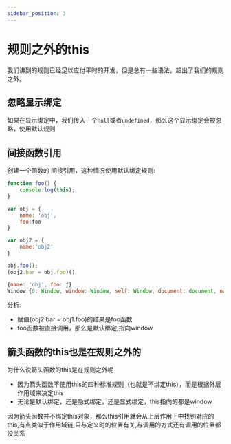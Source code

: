 ```yaml
---
sidebar_position: 3
---
```


# 规则之外的this

我们讲到的规则已经足以应付平时的开发，但是总有一些语法，超出了我们的规则之外。

## 忽略显示绑定

如果在显示绑定中，我们传入一个`null`或者`undefined`，那么这个显示绑定会被忽略，使用默认规则



## 间接函数引用

创建一个函数的 间接引用，这种情况使用默认绑定规则:

```javascript
function foo() {
    console.log(this);
}

var obj = {
    name: 'obj',
    foo:foo
}

var obj2 = {
    name:'obj2'
}

obj.foo();
(obj2.bar = obj.foo)()
```

```js title="输出结果"
{name: 'obj', foo: ƒ}
Window {0: Window, window: Window, self: Window, document: document, name: '', location: Location, …}
```

分析:

* 赋值(obj2.bar = obj1.foo)的结果是foo函数
* foo函数被直接调用，那么是默认绑定,指向window



## 箭头函数的this也是在规则之外的

为什么说箭头函数的this是在规则之外呢

* 因为箭头函数不使用this的四种标准规则（也就是不绑定this），而是根据外层作用域来决定this
* 无论是默认绑定，还是隐式绑定，还是显式绑定，this指向的都是window

因为箭头函数并不绑定this对象，那么this引用就会从上层作用于中找到对应的this,有点类似于作用域链,只与定义时的位置有关,与调用的方式还有调用的位置都没关系


